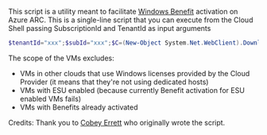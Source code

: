 This script is a utility meant to facilitate [Windows Benefit](https://learn.microsoft.com/en-us/azure/azure-arc/servers/windows-server-management-overview) activation on Azure ARC.
This is a single-line script that you can execute from the Cloud Shell passing SubscriptionId and TenantId as input arguments

```powershell
$tenantId="xxx";$subId="xxx";$C=(New-Object System.Net.WebClient).DownloadString("https://raw.githubusercontent.com/lucapisano/arc_sa_benefit/refs/heads/main/script.ps1");icm -ScriptBlock ([Scriptblock]::Create($c)) -ArgumentList @($subId, $tenantId)
```

The scope of the VMs excludes:
- VMs in other clouds that use Windows licenses provided by the Cloud Provider (it means that they're not using dedicated hosts)
- VMs with ESU enabled (because currently Benefit activation for ESU enabled VMs fails)
- VMs with Benefits already activated

Credits: Thank you to [Cobey Errett](https://github.com/cobeyerrett/arc-windowsattest) who originally wrote the script.